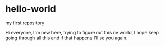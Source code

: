 # hello-world
my first repository

Hi everyone, I'm new here, trying to figure out this ne world, I hope keep going through all this and if that happens I'll se you again.
